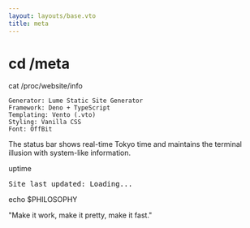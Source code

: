 ```yaml
---
layout: layouts/base.vto
title: meta
---
```


# cd /meta

<p class="terminal-prompt">cat /proc/website/info</p>

```
Generator: Lume Static Site Generator
Framework: Deno + TypeScript
Templating: Vento (.vto)
Styling: Vanilla CSS 
Font: OffBit
```

The status bar shows real-time Tokyo time and maintains the terminal illusion with system-like information.

<p class="terminal-prompt">uptime</p>

<pre><span id="meta-uptime">Site last updated: Loading...</span></pre>

<p class="terminal-prompt">echo $PHILOSOPHY</p>

"Make it work, make it pretty, make it fast."
